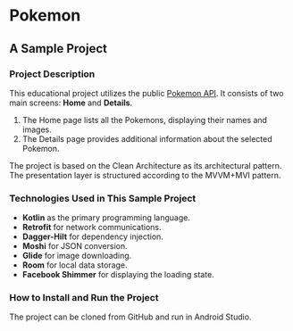 # Pokemon
## A Sample Project

### Project Description
This educational project utilizes the public [Pokemon API](https://pokeapi.co). It consists of two main screens: **Home** and **Details**.
1. The Home page lists all the Pokemons, displaying their names and images.
2. The Details page provides additional information about the selected Pokemon.

The project is based on the Clean Architecture as its architectural pattern. The presentation layer is structured according to the MVVM+MVI pattern.

### Technologies Used in This Sample Project
* **Kotlin** as the primary programming language.
* **Retrofit** for network communications.
* **Dagger-Hilt** for dependency injection.
* **Moshi** for JSON conversion.
* **Glide** for image downloading.
* **Room** for local data storage.
* **Facebook Shimmer** for displaying the loading state.

### How to Install and Run the Project
The project can be cloned from GitHub and run in Android Studio.
